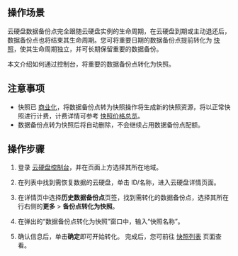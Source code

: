 ## 操作场景
云硬盘数据备份点完全跟随云硬盘实例的生命周期，在云硬盘到期或主动退还后，数据备份点也将结束其生命周期。您可将重要日期的数据备份点提前转化为 [快照](https://intl.cloud.tencent.com/document/product/362/31638)，使其生命周期独立，并可长期保留重要的数据备份。

本文介绍如何通过控制台，将重要的数据备份点转化为快照。


## 注意事项
- 快照已 [商业化](https://intl.cloud.tencent.com/document/product/362/32413)，将数据备份点转为快照操作将生成新的快照资源，将以正常快照进行计费，计费详情可参考 [快照价格总览](https://intl.cloud.tencent.com/document/product/362/2413)。
- 数据备份点转为快照后将自动删除，不会继续占用数据备份点配额。


## 操作步骤
1. 登录 [云硬盘控制台](https://console.cloud.tencent.com/cvm/cbs/index)，并在页面上方选择其所在地域。
2. 在列表中找到需恢复数据的云硬盘，单击 ID/名称，进入云硬盘详情页面。
3. 在详情页中选择**历史数据备份点**页签，找到需转化的数据备份点，选择其所在行右侧的**更多** > **备份点转化为快照**。

4. 在弹出的“数据备份点转化为快照”窗口中，输入“快照名称”。
5. 确认信息后，单击**确定**即可开始转化。
完成后，您可前往 [快照列表](https://console.cloud.tencent.com/cvm/snapshot) 页面查看。 

